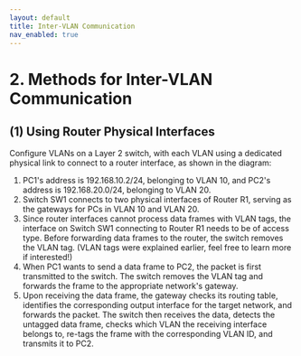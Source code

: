 ```yaml
---
layout: default
title: Inter-VLAN Communication
nav_enabled: true
---
```


# 2. Methods for Inter-VLAN Communication

## (1) Using Router Physical Interfaces

Configure VLANs on a Layer 2 switch, with each VLAN using a dedicated physical link to connect to a router interface, as shown in the diagram:

1. PC1's address is 192.168.10.2/24, belonging to VLAN 10, and PC2's address is 192.168.20.0/24, belonging to VLAN 20.
2. Switch SW1 connects to two physical interfaces of Router R1, serving as the gateways for PCs in VLAN 10 and VLAN 20.
3. Since router interfaces cannot process data frames with VLAN tags, the interface on Switch SW1 connecting to Router R1 needs to be of access type. Before forwarding data frames to the router, the switch removes the VLAN tag. (VLAN tags were explained earlier, feel free to learn more if interested!)
4. When PC1 wants to send a data frame to PC2, the packet is first transmitted to the switch. The switch removes the VLAN tag and forwards the frame to the appropriate network's gateway.
5. Upon receiving the data frame, the gateway checks its routing table, identifies the corresponding output interface for the target network, and forwards the packet. The switch then receives the data, detects the untagged data frame, checks which VLAN the receiving interface belongs to, re-tags the frame with the corresponding VLAN ID, and transmits it to PC2.
